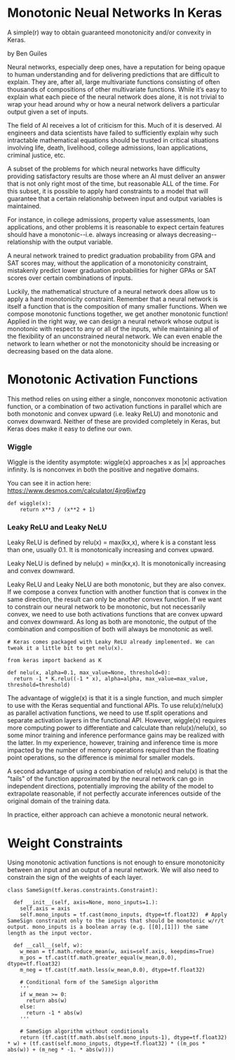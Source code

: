 # Monotonic Neual Networks In Keras
A simple(r) way to obtain guaranteed monotonicity and/or convexity in Keras.

by Ben Guiles

Neural networks, especially deep ones, have a reputation for being opaque to human understanding and for delivering predictions that are difficult to explain. They are, after all, large multivariate functions consisting of often thousands of compositions of other multivariate functions. While it’s easy to explain what each piece of the neural network does alone, it is not trivial to wrap your head around why or how a neural network delivers a particular output given a set of inputs.

The field of AI receives a lot of criticism for this. Much of it is deserved. AI engineers and data scientists have failed to sufficiently explain why such intractable mathematical equations should be trusted in critical situations involving life, death, livelihood, college admissions, loan applications, criminal justice, etc. 

A subset of the problems for which neural networks have difficulty providing satisfactory results are those where an AI must deliver an answer that is not only right most of the time, but reasonable ALL of the time. For this subset, it is possible to apply hard constraints to a model that will guarantee that a certain relationship between input and output variables is maintained.

For instance, in college admissions, property value assessments, loan applications, and other problems it is reasonable to expect certain features should have a monotonic--i.e. always increasing or always decreasing--relationship with the output variable. 

A neural network trained to predict graduation probability from GPA and SAT scores may, without the application of a monotonicity constraint, mistakenly predict lower graduation probabilities for higher GPAs or SAT scores over certain combinations of inputs.

Luckily, the mathematical structure of a neural network does allow us to apply a hard monotonicity constraint. Remember that a neural network is itself a function that is the composition of many smaller functions. When we compose monotonic functions together, we get another monotonic function! Applied in the right way, we can design a neural network whose output is monotonic with respect to any or all of the inputs, while maintaining all of the flexibility of an unconstrained neural network. We can even enable the network to learn whether or not the monotonicity should be increasing or decreasing based on the data alone.

# Monotonic Activation Functions

This method relies on using either a single, nonconvex monotonic activation function, or a combination of two activation functions in parallel which are both monotonic and convex upward (i.e. leaky ReLU) and monotonic and convex downward. Neither of these are provided completely in Keras, but Keras does make it easy to define our own.

### Wiggle

Wiggle is the identity asymptote: wiggle(x) approaches x as |x| approaches infinity. Is is nonconvex in both the positive and negative domains. 

You can see it in action here: https://www.desmos.com/calculator/4jrq6iwfzg


```
def wiggle(x):
    return x**3 / (x**2 + 1)
```


### Leaky ReLU and Leaky NeLU

Leaky ReLU is defined by relu(x) = max(kx,x), where k is a constant less than one, usually 0.1. It is monotonically increasing and convex upward.

Leaky NeLU is defined by nelu(x) = min(kx,x). It is monotonically increasing and convex downward.

Leaky ReLU and Leaky NeLU are both monotonic, but they are also convex. If we compose a convex function with another function that is convex in the same direction, the result can only be another convex function. If we want to constrain our neural network to be monotonic, but not necessarily convex, we need to use both activations functions that are convex upward and convex downward. As long as both are monotonic, the output of the combination and composition of both will always be monotonic as well.


```
# Keras comes packaged with Leaky ReLU already implemented. We can tweak it a little bit to get nelu(x).

from keras import backend as K

def nelu(x, alpha=0.1, max_value=None, threshold=0):
  return -1 * K.relu((-1 * x), alpha=alpha, max_value=max_value, threshold=threshold)
```

The advantage of wiggle(x) is that it is a single function, and much simpler to use with the Keras sequential and functional APIs. To use relu(x)/nelu(x) as parallel activation functions, we need to use tf.split operations and separate activation layers in the functional API. However, wiggle(x) requires more computing power to differentiate and calculate than relu(x)/nelu(x), so some minor training and inference performance gains may be realized with the latter. In my experience, however, training and inference time is more impacted by the number of memory operations required than the floating point operations, so the difference is minimal for smaller models.

A second advantage of using a combination of relu(x) and nelu(x) is that the "tails" of the function approximated by the neural network can go in independent directions, potentially improving the ability of the model to extrapolate reasonable, if not perfectly accurate inferences outside of the original domain of the training data.

In practice, either approach can achieve a monotonic neural network.

# Weight Constraints

Using monotonic activation functions is not enough to ensure monotonicity between an input and an output of a neural network. We will also need to constrain the sign of the weights of each layer. 


```
class SameSign(tf.keras.constraints.Constraint):

  def __init__(self, axis=None, mono_inputs=1.):
    self.axis = axis               
    self.mono_inputs = tf.cast(mono_inputs, dtype=tf.float32)  # Apply SameSign constraint only to the inputs that should be monotonic w/r/t output. mono_inputs is a boolean array (e.g. [[0],[1]]) the same length as the input vector.

  def __call__(self, w):
    w_mean = tf.math.reduce_mean(w, axis=self.axis, keepdims=True)
    m_pos = tf.cast(tf.math.greater_equal(w_mean,0.0), dtype=tf.float32)
    m_neg = tf.cast(tf.math.less(w_mean,0.0), dtype=tf.float32)

    # Conditional form of the SameSign algorithm
    '''
    if w_mean >= 0:
      return abs(w)
    else:
      return -1 * abs(w)
    '''

    # SameSign algorithm without conditionals
    return (tf.cast(tf.math.abs(self.mono_inputs-1), dtype=tf.float32) * w) + (tf.cast(self.mono_inputs, dtype=tf.float32) * ((m_pos * abs(w)) + (m_neg * -1. * abs(w))))
```
